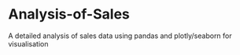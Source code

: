 # Analysis-of-Sales
A detailed analysis of sales data using pandas and plotly/seaborn for visualisation

